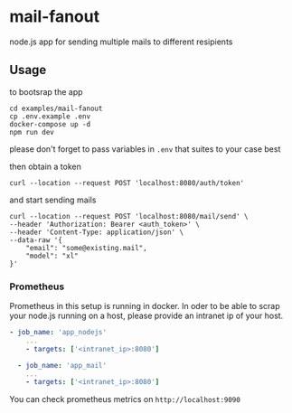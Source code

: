 # mail-fanout

node.js app for sending multiple mails to different resipients

## Usage

to bootsrap the app

```
cd examples/mail-fanout
cp .env.example .env
docker-compose up -d
npm run dev
```

please don't forget to pass variables in `.env` that suites to your case best

then obtain a token
```curl
curl --location --request POST 'localhost:8080/auth/token'
```

and start sending mails
```curl
curl --location --request POST 'localhost:8080/mail/send' \
--header 'Authorization: Bearer <auth_token>' \
--header 'Content-Type: application/json' \
--data-raw '{
    "email": "some@existing.mail",
    "model": "xl"
}'

```

### Prometheus

Prometheus in this setup is running in docker. In oder to be able to scrap your node.js running on a host, please provide an intranet ip of your host.

````yaml
- job_name: 'app_nodejs'
    ...
    - targets: ['<intranet_ip>:8080']

  - job_name: 'app_mail'
    ...
    - targets: ['<intranet_ip>:8080']
````


You can check prometheus metrics on `http://localhost:9090`




